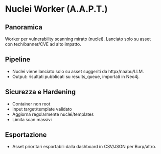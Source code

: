 # Nuclei Worker (A.A.P.T.)

## Panoramica
Worker per vulnerability scanning mirato (nuclei). Lanciato solo su asset con tech/banner/CVE ad alto impatto.

## Pipeline
- Nuclei viene lanciato solo su asset suggeriti da httpx/naabu/LLM.
- Output: risultati pubblicati su results_queue, importati in Neo4j.

## Sicurezza e Hardening
- Container non root
- Input target/template validato
- Aggiorna regolarmente nuclei/templates
- Limita scan massivi

## Esportazione
- Asset prioritari esportabili dalla dashboard in CSV/JSON per Burp/altro. 